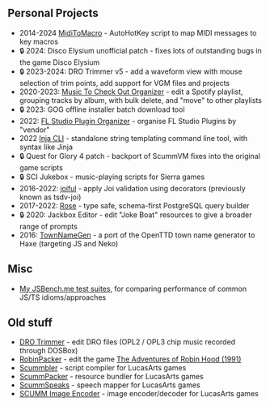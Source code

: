 ## Personal Projects

- 2014-2024 [MidiToMacro](https://github.com/laurence-myers/midi-to-macro) - AutoHotKey script to map MIDI messages to key macros
- 🔒 2024: Disco Elysium unofficial patch - fixes lots of outstanding bugs in the game Disco Elysium
- 🔒 2023-2024: DRO Trimmer v5 - add a waveform view with mouse selection of trim points, add support for VGM files and projects
- 2020-2023: [Music To Check Out Organizer](https://laurence-myers.gitlab.io/music-tco/) - edit a Spotify playlist, grouping tracks by album, with bulk delete, and "move" to other playlists
- 🔒 2023: GOG offline installer batch download tool
- 2022: [FL Studio Plugin Organizer](https://github.com/laurence-myers/flspo) - organise FL Studio Plugins by "vendor"
- 2022 [Inja CLI](https://github.com/laurence-myers/inja-cli) - standalone string templating command line tool, with syntax like Jinja
- 🔒 Quest for Glory 4 patch - backport of ScummVM fixes into the original game scripts
- 🔒 SCI Jukebox - music-playing scripts for Sierra games
- 2016-2022: [joiful](https://github.com/joiful-ts/joiful) - apply Joi validation using decorators (previously known as tsdv-joi)
- 2017-2022: [Rose](https://github.com/laurence-myers/rose) - type safe, schema-first PostgreSQL query builder
- 🔒 2020: Jackbox Editor - edit "Joke Boat" resources to give a broader range of prompts
- 2016: [TownNameGen](https://github.com/laurence-myers/townnamegen) - a port of the OpenTTD town name generator to Haxe (targeting JS and Neko)

## Misc

- [My JSBench.me test suites](https://jsbench.me/user/lmyers), for comparing performance of common JS/TS idioms/approaches

## Old stuff

- [DRO Trimmer](https://www.laurencedougalmyers.net/apps/drotrimmer/) - edit DRO files (OPL2 / OPL3 chip music recorded through DOSBox)
- [RobinPacker](https://www.laurencedougalmyers.net/apps/robinpacker/) - edit the game [The Adventures of Robin Hood (1991)](https://www.mobygames.com/game/2918/the-adventures-of-robin-hood/)
- [Scummbler](https://www.laurencedougalmyers.net/apps/scummbler/) - script compiler for LucasArts games
- [ScummPacker](https://www.laurencedougalmyers.net/apps/scummpacker/) - resource bundler for LucasArts games
- [ScummSpeaks](https://www.laurencedougalmyers.net/apps/scummspeaks/) - speech mapper for LucasArts games
- [SCUMM Image Encoder](https://www.laurencedougalmyers.net/apps/scummimg/) - image encoder/decoder for LucasArts games
